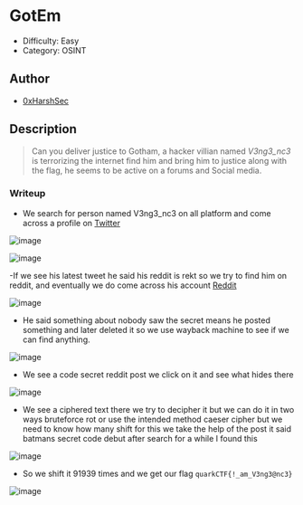 # GotEm
- Difficulty: Easy
- Category: OSINT

## Author
- [0xHarshSec](https://0xharshsec.me)

## Description
> Can you deliver justice to Gotham, a hacker villian named *V3ng3_nc3* is terrorizing the internet find him and bring him to justice along with the flag, he seems to be active on a forums and Social media.

### Writeup
- We search for person named V3ng3_nc3 on all platform and come across a profile on [Twitter](https://twitter.com/V3ng3_nc3)

![image](https://github.com/TeamQuarkVIT/hackEnvisionCTF-2024/assets/84784218/eb72a972-dca5-42f1-a20e-802477f47962)

![image](https://github.com/TeamQuarkVIT/hackEnvisionCTF-2024/assets/84784218/fde2d4b1-f4ff-4af5-bea2-8cbc11d4faa6)

-If we see his latest tweet he said his reddit is rekt so we try to find him on reddit, and eventually we do come across his account [Reddit](https://www.reddit.com/user/V3ng3_nc3/)

![image](https://github.com/TeamQuarkVIT/hackEnvisionCTF-2024/assets/84784218/0126bf58-d02e-40f5-ac02-1150f22d43c9)

- He said something about nobody saw the secret means he posted something and later deleted it so we use wayback machine to see if we can find anything.

![image](https://github.com/TeamQuarkVIT/hackEnvisionCTF-2024/assets/84784218/90d22c9c-8257-4cd5-a33f-2aaff56cbd26)

- We see a code secret reddit post we click on it and see what hides there

![image](https://github.com/TeamQuarkVIT/hackEnvisionCTF-2024/assets/84784218/403c6dcf-66d6-4548-94b1-3709377d6f7e)

- We see a ciphered text there we try to decipher it but we can do it in two ways bruteforce rot or use the intended method caeser cipher but we need to know how many shift for this we take the help of the post it said batmans secret code debut after search for a while I found this

![image](https://github.com/TeamQuarkVIT/hackEnvisionCTF-2024/assets/84784218/bf5c2821-15d3-48a2-945c-cabb7889b325)


- So we shift it 91939 times and we get our flag ```quarkCTF{!_am_V3ng3@nc3}```

![image](https://github.com/TeamQuarkVIT/hackEnvisionCTF-2024/assets/84784218/2f2176ef-547b-4687-8a56-aadad884d7b9)



